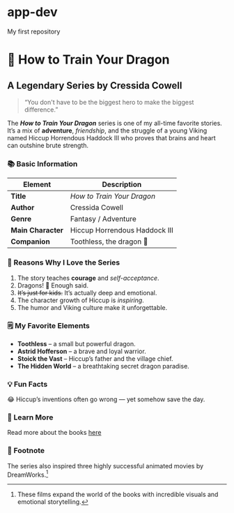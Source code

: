 # app-dev
My first repository

# 🐉 How to Train Your Dragon

## A Legendary Series by Cressida Cowell

> “You don't have to be the biggest hero to make the biggest difference.”

The ***How to Train Your Dragon*** series is one of my all-time favorite stories. It’s a mix of **adventure**, *friendship*, and the struggle of a young Viking named Hiccup Horrendous Haddock III who proves that brains and heart can outshine brute strength.

### 📚 Basic Information

| Element            | Description                   |
| ------------------ | ----------------------------- |
| **Title**          | *How to Train Your Dragon*    |
| **Author**         | Cressida Cowell               |
| **Genre**          | Fantasy / Adventure           |
| **Main Character** | Hiccup Horrendous Haddock III |
| **Companion**      | Toothless, the dragon 🐲      |

### 🧭 Reasons Why I Love the Series

1. The story teaches **courage** and *self-acceptance*.
2. Dragons! 🐉 Enough said.
3. ~~It’s just for kids.~~ It’s actually deep and emotional.
4. The character growth of Hiccup is *inspiring*.
5. The humor and Viking culture make it unforgettable.

### 🗒️ My Favorite Elements

* **Toothless** – a small but powerful dragon.
* **Astrid Hofferson** – a brave and loyal warrior.
* **Stoick the Vast** – Hiccup’s father and the village chief.
* **The Hidden World** – a breathtaking secret dragon paradise.

### 💡 Fun Facts

:joy:
Hiccup’s inventions often go wrong — yet somehow save the day.

### 🔗 Learn More

Read more about the books [here](https://www.cressidacowell.co.uk/landing-page/cressida-cowell/cressida-cowell-how-to-train-your-dragon/)

### 📖 Footnote

The series also inspired three highly successful animated movies by DreamWorks.[^1]

[^1]: These films expand the world of the books with incredible visuals and emotional storytelling.



